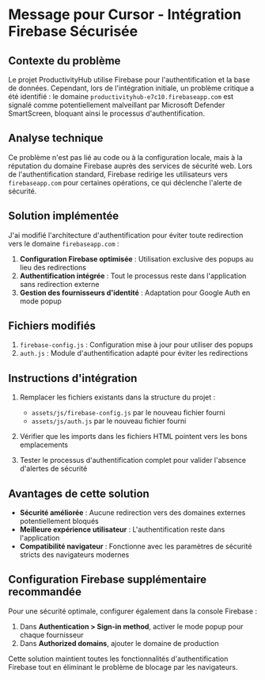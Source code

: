 # Message pour Cursor - Intégration Firebase Sécurisée

## Contexte du problème

Le projet ProductivityHub utilise Firebase pour l'authentification et la base de données. Cependant, lors de l'intégration initiale, un problème critique a été identifié : le domaine `productivityhub-e7c10.firebaseapp.com` est signalé comme potentiellement malveillant par Microsoft Defender SmartScreen, bloquant ainsi le processus d'authentification.

## Analyse technique

Ce problème n'est pas lié au code ou à la configuration locale, mais à la réputation du domaine Firebase auprès des services de sécurité web. Lors de l'authentification standard, Firebase redirige les utilisateurs vers `firebaseapp.com` pour certaines opérations, ce qui déclenche l'alerte de sécurité.

## Solution implémentée

J'ai modifié l'architecture d'authentification pour éviter toute redirection vers le domaine `firebaseapp.com` :

1. **Configuration Firebase optimisée** : Utilisation exclusive des popups au lieu des redirections
2. **Authentification intégrée** : Tout le processus reste dans l'application sans redirection externe
3. **Gestion des fournisseurs d'identité** : Adaptation pour Google Auth en mode popup

## Fichiers modifiés

1. `firebase-config.js` : Configuration mise à jour pour utiliser des popups
2. `auth.js` : Module d'authentification adapté pour éviter les redirections

## Instructions d'intégration

1. Remplacer les fichiers existants dans la structure du projet :
   - `assets/js/firebase-config.js` par le nouveau fichier fourni
   - `assets/js/auth.js` par le nouveau fichier fourni

2. Vérifier que les imports dans les fichiers HTML pointent vers les bons emplacements

3. Tester le processus d'authentification complet pour valider l'absence d'alertes de sécurité

## Avantages de cette solution

- **Sécurité améliorée** : Aucune redirection vers des domaines externes potentiellement bloqués
- **Meilleure expérience utilisateur** : L'authentification reste dans l'application
- **Compatibilité navigateur** : Fonctionne avec les paramètres de sécurité stricts des navigateurs modernes

## Configuration Firebase supplémentaire recommandée

Pour une sécurité optimale, configurer également dans la console Firebase :
1. Dans **Authentication > Sign-in method**, activer le mode popup pour chaque fournisseur
2. Dans **Authorized domains**, ajouter le domaine de production

Cette solution maintient toutes les fonctionnalités d'authentification Firebase tout en éliminant le problème de blocage par les navigateurs.
